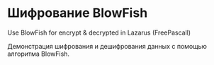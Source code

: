 Шифрование BlowFish
=================

Use BlowFish for encrypt &amp; decrypted in Lazarus (FreePascall)

Демонстрация шифрования и дешифрования данных с помощью алгоритма BlowFish.
